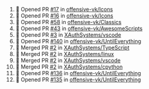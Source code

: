 <!--START_SECTION:activity-->
1. 💪 Opened PR [#17](https://github.com/offensive-vk/Icons/pull/17) in [offensive-vk/Icons](https://github.com/offensive-vk/Icons)
2. 💪 Opened PR [#16](https://github.com/offensive-vk/Icons/pull/16) in [offensive-vk/Icons](https://github.com/offensive-vk/Icons)
3. 💪 Opened PR [#58](https://github.com/offensive-vk/Classics/pull/58) in [offensive-vk/Classics](https://github.com/offensive-vk/Classics)
4. 💪 Opened PR [#43](https://github.com/offensive-vk/AwesomeScripts/pull/43) in [offensive-vk/AwesomeScripts](https://github.com/offensive-vk/AwesomeScripts)
5. 💪 Opened PR [#3](https://github.com/XAuthSystems/vscode/pull/3) in [XAuthSystems/vscode](https://github.com/XAuthSystems/vscode)
6. 💪 Opened PR [#140](https://github.com/offensive-vk/UntilEverything/pull/140) in [offensive-vk/UntilEverything](https://github.com/offensive-vk/UntilEverything)
7. 🎉 Merged PR [#2](https://github.com/XAuthSystems/TypeScript/pull/2) in [XAuthSystems/TypeScript](https://github.com/XAuthSystems/TypeScript)
8. 🎉 Merged PR [#2](https://github.com/XAuthSystems/linux/pull/2) in [XAuthSystems/linux](https://github.com/XAuthSystems/linux)
9. 🎉 Merged PR [#2](https://github.com/XAuthSystems/vscode/pull/2) in [XAuthSystems/vscode](https://github.com/XAuthSystems/vscode)
10. 🎉 Merged PR [#2](https://github.com/XAuthSystems/cpython/pull/2) in [XAuthSystems/cpython](https://github.com/XAuthSystems/cpython)
11. 💪 Opened PR [#136](https://github.com/offensive-vk/UntilEverything/pull/136) in [offensive-vk/UntilEverything](https://github.com/offensive-vk/UntilEverything)
12. 💪 Opened PR [#135](https://github.com/offensive-vk/UntilEverything/pull/135) in [offensive-vk/UntilEverything](https://github.com/offensive-vk/UntilEverything)
<!--END_SECTION:activity-->